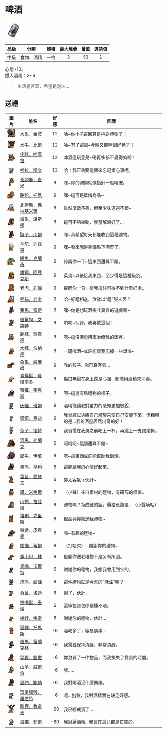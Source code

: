 # 啤酒

![img](images/item_pic_PJ.png)

|品級|分類|體積|最大堆疊|價值|違禁值|
|:--:|:--:|:--:|:--:|:--:|:--:|
|中級|食物、酒精|一格|3|50|1|

心態+10。\
攝入酒精：3~6

> 生活是苦澀，希望是泡沫…

## 送禮

|圖片|姓名|好感|回應|
|:--:|--|:--:|--|
|![img](images/elephant.png)|[大象．金波](大象．金波.md)|12|哈\~你小子這回算是挑對禮物了！|
|![img](images/AfricanBuffalo.png)|[水牛．比爾](水牛．比爾.md)|12|哈\~有了這個\~今晚又能睡個好覺了！|
|![img](images/Warthog.png)|[疣豬．哈庫拉](疣豬．哈庫拉.md)|12|啤酒這玩意兒\~喝再多都不覺得夠啊！|
|![img](images/Koala.png)|[考拉．凱文](考拉．凱文.md)|12|哈！我正需要這個來忘記煩心事呢。|
|![img](images/giraffe.png)|[長頸鹿．吉米](長頸鹿．吉米.md)|9|嘿\~你的禮物就像指針一般精確。|
|![img](images/camel.png)|[駱駝．托尼](駱駝．托尼.md)|9|嘿\~這可是緊俏商品\~|
|![img](images/PolarBear.png)|[北極熊．弗拉基米爾](北極熊．弗拉基米爾.md)|9|雖然度數不夠，但至少味道還不錯\~|
|![img](images/walrus.png)|[海象．溫斯頓](海象．溫斯頓.md)|9|這可不夠給勁，就當解渴好了…|
|![img](images/donkey.png)|[驢子．山姆](驢子．山姆.md)|9|嘿\~真希望每天都能收到這種禮物。|
|![img](images/Alpaca.png)|[羊駝．迪亞哥](羊駝．迪亞哥.md)|9|嘿\~看來我得準備點下酒菜了。|
|![img](images/crocodile.png)|[鱷魚．克蘭奇](鱷魚．克蘭奇.md)|9|誇獎你一下\~這東西還算不錯。|
|![img](images/lion.png)|[雄獅．阿歷克斯](雄獅．阿歷克斯.md)|9|菜鳥\~以後給我東西，至少得是這種級別。|
|![img](images/tiger.png)|[老虎．約翰](老虎．約翰.md)|9|提醒你一句，從我這兒可得不到什麼好處…|
|![img](images/panda.png)|[熊貓．老李](熊貓．老李.md)|9|哈\~好禮相送，汝欲以“禮”服人否？|
|![img](images/horse.png)|[賽馬．雷伊](賽馬．雷伊.md)|9|嘿\~你是想玩酒後吐真言的遊戲嗎\~|
|![img](images/SpottedHyaena.png)|[斑鬣狗．文森特](斑鬣狗．文森特.md)|9|喲喲\~伙計，我喜歡這個！|
|![img](images/DeerDolphin.png)|[鹿豚．理查德](鹿豚．理查德.md)|9|嗯\~這沒準能用來治療我的頭疼。|
|![img](images/Capybara.png)|[水豚．伯納德](水豚．伯納德.md)|9|一罐啤酒\~或許能讓我忘掉一些煩惱\~|
|![img](images/Tortoise.png)|[象龜．威廉姆](象龜．威廉姆.md)|9|我的孩子…你可真客氣…|
|![img](images/Anteater.png)|[食蟻獸．費爾南多](食蟻獸．費爾南多.md)|9|傷口無論在身上還是心裡…都能用酒精來消毒。|
|![img](images/HoneyBadger.png)|[蜜獾．麥克斯](蜜獾．麥克斯.md)|9|呵\~這還有點禮物的樣子。|
|![img](images/cat.png)|[灰貓．班姆](灰貓．班姆.md)|9|酒精能讓我對靈力的感知更加敏銳…|
|![img](images/meerkat.png)|[狐獴．泰迪](狐獴．泰迪.md)|9|我曾經試過將自己灌醉來使自己安靜下來，但糟糕的是…我的酒量居然出奇的好！|
|![img](images/rabbit.png)|[兔子．懷特](兔子．懷特.md)|9|我習慣在表演之前喝上一杯，再跳上一支踢踏舞。|
|![img](images/hippopotamus.png)|[河馬．弗蘭克](河馬．弗蘭克.md)|6|呵呵呵\~這個還算不錯\~|
|![img](images/rhinoceros.png)|[犀牛．伊萬](犀牛．伊萬.md)|6|嗯\~這東西或許能幫助我鍛煉。|
|![img](images/BlackBear.png)|[黑熊．亨利](黑熊．亨利.md)|6|這能讓我的心情好起來…|
|![img](images/kangaroo.png)|[袋鼠．喬瑟夫](袋鼠．喬瑟夫.md)|6|你太客氣了伙計\~|
|![img](images/tapir.png)|[貘．米格爾](貘．米格爾.md)|6|（小聲）來自素材的禮物，有研究的價值…|
|![img](images/Mandrill.png)|[山魈．拉斐爾](山魈．拉斐爾.md)|6|禮物嗎？換成錢的話，價格應該是…（小聲嘀咕）|
|![img](images/Lynx.png)|[猞猁．克里斯](猞猁．克里斯.md)|6|很高興你能送我禮物\~|
|![img](images/MarineIguana.png)|[鬣蜥．皮克曼](鬣蜥．皮克曼.md)|6|嘶\~有趣的禮物\~|
|![img](images/sloth.png)|[樹懶．蒂姆](樹懶．蒂姆.md)|6|（打哈欠）…謝謝你的禮物\~|
|![img](images/pangolin.png)|[穿山甲．林](穿山甲．林.md)|6|但願你送我禮物不是另有所圖。|
|![img](images/skunk.png)|[臭鼬．沃爾特](臭鼬．沃爾特.md)|6|謝謝你的禮物，我想我會用到它的。|
|![img](images/Raccoon.png)|[浣熊．面條](浣熊．面條.md)|6|這件禮物就是今天的“賭注”嗎？|
|![img](images/Possum.png)|[負鼠．埃迪](負鼠．埃迪.md)|6|謝了，伙計…|
|![img](images/platypus.png)|[鴨嘴獸．泰瑞](鴨嘴獸．泰瑞.md)|6|這筆投資包你穩賺不賠。|
|![img](images/Treefrog.png)|[樹蛙．格雷](樹蛙．格雷.md)|6|謝謝你的禮物，伙計…|
|![img](images/fox.png)|[狐貍．托馬斯](狐貍．托馬斯.md)|-6|酒喝多了，容易誤事…|
|![img](images/zebra.png)|[斑馬．富蘭克林](斑馬．富蘭克林.md)|-6|我需要保持清醒，非常清醒。|
|![img](images/chimpanzee.png)|[猩猩．凱撒](猩猩．凱撒.md)|-6|你浪費了一件物品，而我損失了寶貴的時間。|
|![img](images/goat.png)|[山羊．威爾伯](山羊．威爾伯.md)|-6|噓……|
|![img](images/BlackPanther.png)|[黑豹．鮑勃](黑豹．鮑勃.md)|-6|我對喝酒沒什麼興趣。|
|![img](images/RingTailedLemur.png)|[環尾狐猴．羅伯特](環尾狐猴．羅伯特.md)|-6|呃…抱歉，我對酒精實在缺乏好感。|
|![img](images/reindeer.png)|[馴鹿．魯道夫](馴鹿．魯道夫.md)|-60|我已經戒酒了…|
|![img](images/SeaOtter.png)|[海獺．菲爾](海獺．菲爾.md)|-60|我討厭酒精…我會在這兒都是它害的。|

